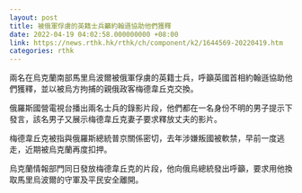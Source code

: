 ```yaml
---
layout: post
title: 被俄軍俘虜的英籍士兵籲約翰遜協助他們獲釋
date: 2022-04-19 04:02:58.000000000 +08:00
link: https://news.rthk.hk/rthk/ch/component/k2/1644569-20220419.htm
categories: rthk
---
```


兩名在烏克蘭南部馬里烏波爾被俄軍俘虜的英籍士兵，呼籲英國首相約翰遜協助他們獲釋，並以被烏方拘捕的親俄政客梅德韋丘克交換。

俄羅斯國營電視台播出兩名士兵的錄影片段，他們都在一名身份不明的男子提示下發言，該名男子又展示梅德韋丘克妻子要求釋放丈夫的影片。

梅德韋丘克被指與俄羅斯總統普京關係密切，去年涉嫌叛國被軟禁，早前一度逃走，近期被烏克蘭再度扣押。

烏克蘭情報部門同日發放梅德韋丘克的片段，他向俄烏總統發出呼籲，要求用他換取馬里烏波爾的守軍及平民安全離開。
